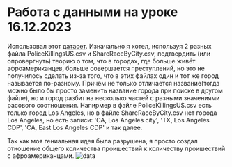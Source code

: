 # Работа с данными на уроке 16.12.2023
Использовал этот [датасет](https://www.kaggle.com/datasets/kwullum/fatal-police-shootings-in-the-us/?select=PoliceKillingsUS.csv).
Изначально я хотел, используя 2 разных файла PoliceKillingsUS.csv и ShareRaceByCity.csv, подтвердить (или опровергнуть) теорию о том, что в городах, где больше живёт афроамериканцев, больше совершается преступлений, но это не получилось сделать из-за того, что в этих файлах один и тот же город называется по-разному. Причём не только отличается название(тогда можно было бы просто заменить название города при поиске в другом файле), но и город разбит на несколько частей с разными значениями расового соотношения. Напирмер в файле PoliceKillingsUS.csv есть только город Los Angeles, но в файле ShareRaceByCity.csv нет города Los Angeles, но есть записи: 'CA, Los Angeles city', 'TX, Los Angeles CDP', 'CA, East Los Angeles CDP' и так далее.

Так как моя гениальная идея была разрушена, я просто создал отношение общего количества проишествий к количеству проишествий с афроамериканцами.
![data](https://github.com/Afanas2707/Data/assets/127185135/8c0fd766-afaa-4752-9bd6-189a183a537b)
